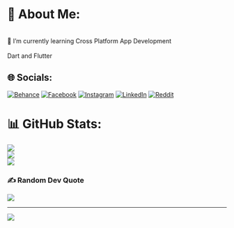 
# 💫 About Me:
<br>🌱 I’m currently learning Cross Platform App Development<br>
<br> Dart and Flutter <br>


## 🌐 Socials:
[![Behance](https://img.shields.io/badge/Behance-1769ff?logo=behance&logoColor=white)](https://behance.net/raufzer) [![Facebook](https://img.shields.io/badge/Facebook-%231877F2.svg?logo=Facebook&logoColor=white)](https://facebook.com/Raouf8Zer/) [![Instagram](https://img.shields.io/badge/Instagram-%23E4405F.svg?logo=Instagram&logoColor=white)](https://instagram.com/rauf.zer/) [![LinkedIn](https://img.shields.io/badge/LinkedIn-%230077B5.svg?logo=linkedin&logoColor=white)](https://linkedin.com/in/raufzer/) [![Reddit](https://img.shields.io/badge/Reddit-%23FF4500.svg?logo=Reddit&logoColor=white)](https://reddit.com/user/raufexe) 


# 📊 GitHub Stats:
![](https://github-readme-stats.vercel.app/api?username=R4UF&theme=nightowl&hide_border=false&include_all_commits=true&count_private=true)<br/>
![](https://github-readme-streak-stats.herokuapp.com/?user=R4UF&theme=nightowl&hide_border=false)<br/>
![](https://github-readme-stats.vercel.app/api/top-langs/?username=R4UF&theme=nightowl&hide_border=false&include_all_commits=true&count_private=true&layout=compact)

### ✍️ Random Dev Quote
![](https://quotes-github-readme.vercel.app/api?type=horizontal&theme=radical)

---
[![](https://visitcount.itsvg.in/api?id=R4UF&icon=0&color=1)](https://visitcount.itsvg.in)

<!-- Proudly created with GPRM ( https://gprm.itsvg.in ) -->
